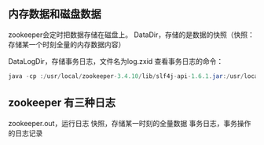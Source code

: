 ## 内存数据和磁盘数据

zookeeper会定时把数据存储在磁盘上。 DataDir，存储的是数据的快照（快照： 存储某一个时刻全量的内存数据内容）

DataLogDir，存储事务日志，文件名为log.zxid 查看事务日志的命令：

```java
java -cp :/usr/local/zookeeper-3.4.10/lib/slf4j-api-1.6.1.jar:/usr/local/zookeeper-3.4.10/zookeeper-3.4.10.jar org.apache.zookeeper.server.LogFormatter log.200000001
```



## zookeeper 有三种日志

zookeeper.out，运行日志 快照，存储某一时刻的全量数据 事务日志，事务操作的日志记录


